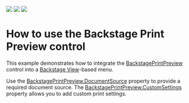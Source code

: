 <!-- default badges list -->
![](https://img.shields.io/endpoint?url=https://codecentral.devexpress.com/api/v1/VersionRange/198196004/18.1.4%2B)
[![](https://img.shields.io/badge/Open_in_DevExpress_Support_Center-FF7200?style=flat-square&logo=DevExpress&logoColor=white)](https://supportcenter.devexpress.com/ticket/details/T828591)
[![](https://img.shields.io/badge/📖_How_to_use_DevExpress_Examples-e9f6fc?style=flat-square)](https://docs.devexpress.com/GeneralInformation/403183)
<!-- default badges end -->
# How to use the Backstage Print Preview control

<p>This example demonstrates how to integrate the <a href="https://docs.devexpress.com/WPF/DevExpress.Xpf.Printing.BackstagePrintPreview">BackstagePrintPreview</a> control into a <a href="https://docs.devexpress.com/WPF/10507/controls-and-libraries/ribbon,-bars-and-menu/ribbon/ribbon-menu/backstage-view">Backstage View</a>-based menu. </p>

<p>Use the <a href="https://docs.devexpress.com/WPF/DevExpress.Xpf.Printing.BackstagePrintPreview.DocumentSource">BackstagePrintPreview.DocumentSource</a> property to provide a required document source. The <a href="https://docs.devexpress.com/WPF/DevExpress.Xpf.Printing.BackstagePrintPreview.CustomSettings">BackstagePrintPreview.CustomSettings</a> property allows you to add custom print settings. </p>

<br/>


